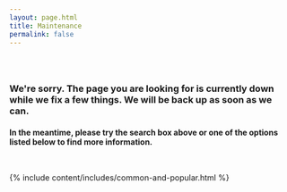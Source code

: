 ```yaml
---
layout: page.html
title: Maintenance
permalink: false
---
```


<!-- Maintenance Page Start -->

<div class="main home" role="main">
  <div class="section main-menu">
    <div class="row">
      <div class="small-12 columns">
        <div style="padding: 2em 0;">
        <h3>We're sorry. The page you are looking for is currently down while we fix a few things. We will be back up as soon as we can.</h3>
        <h4>In the meantime, please try the search box above or one of the options listed below to find more information.</h4>
        </div>
      </div>
    </div>
  </div>
   {% include content/includes/common-and-popular.html %}
</div>

<!-- Maintenance Page End -->





 

